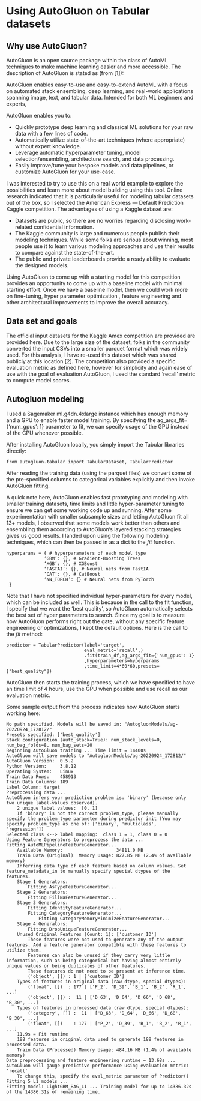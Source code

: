 # Using AutoGluon on Tabular datasets

## Why use AutoGluon?

AutoGluon is an open source package within the class of AutoML techniques to make machine learning easier and more accessible. The description of AutoGluon is stated as (from [1]):

AutoGluon enables easy-to-use and easy-to-extend AutoML with a focus on automated stack ensembling, deep learning, and real-world applications spanning image, text, and tabular data. Intended for both ML beginners and experts, 

AutoGluon enables you to:

- Quickly prototype deep learning and classical ML solutions for your raw data with a few lines of code.
- Automatically utilize state-of-the-art techniques (where appropriate) without expert knowledge.
- Leverage automatic hyperparameter tuning, model selection/ensembling, architecture search, and data processing.
- Easily improve/tune your bespoke models and data pipelines, or customize AutoGluon for your use-case.

I was interested to try to use this on a real world example to explore the possibilities and learn more about model building using this tool. Online research indicated that it is particularly useful for modeling tabular datasets out of the box, so I selected the American Express — Default Prediction Kaggle competition. The advantages of using a Kaggle dataset are:

- Datasets are public, so there are no worries regarding disclosing work-related confidential information.
- The Kaggle community is large and numerous people publish their modeling techniques. While some folks are serious about winning, most people use it to learn various modeling approaches and use their results to compare against the state-of-the-art.
- The public and private leaderboards provide a ready ability to evaluate the designed models.

Using AutoGluon to come up with a starting model for this competition provides an opportunity to come up with a baseline model with minimal starting effort. Once we have a baseline model, then we could work more on fine-tuning, hyper parameter optimization , feature engineering and other architectural improvements to improve the overall accuracy.

## Data set and goals

The official input datasets for the Kaggle Amex competition are provided are provided here. Due to the large size of the dataset, folks in the community converted the input CSVs into a smaller parquet format which was widely used. For this analysis, I have re-used this dataset which was shared publicly at this location [2]. The competition also provided a specific evaluation metric as defined here, however for simplicity and again ease of use with the goal of evaluation AutoGluon, I used the standard ‘recall’ metric to compute model scores.

## Autogluon modeling

I used a Sagemaker ml.g4dn.4xlarge instance which has enough memory and a GPU to enable faster model training. By specifying the ag_args_fit={‘num_gpus’: 1} parameter to fit, we can specify usage of the GPU instead of the CPU whenever possible.

After installing AutoGluon locally, you simply import the Tabular libraries directly:

```from autogluon.tabular import TabularDataset, TabularPredictor```

After reading the training data (using the parquet files) we convert some of the pre-specified columns to categorical variables explicitly and then invoke AutoGluon fitting.

A quick note here, AutoGluon enables fast prototyping and modeling with smaller training datasets, time limits and little hyper-parameter tuning to ensure we can get some working code up and running. After some experimentation with smaller subsample sizes and letting AutoGluon fit all 13+ models, I observed that some models work better than others and ensembling them according to AutoGluon’s layered stacking strategies gives us good results. I landed upon using the following modeling techniques, which can then be passed in as a dict to the *fit* function.

```
hyperparams = { # hyperparameters of each model type
              ‘GBM’: {}, # Gradient-Boosting Trees
              ‘XGB’: {}, # XGBoost
              ‘FASTAI’: {}, # Neural nets from FastIA
              ‘CAT’: {}, # CatBoost
              ‘NN_TORCH’: {} # Neural nets from PyTorch
 }
```

Note that I have not specified individual hyper-parameters for every model, which can be included as well. This is because in the call to the fit function, I specify that we want the ‘best quality’, so AutoGluon automatically selects the best set of hyper parameters to search. Since my goal is to measure how AutoGluon performs right out the gate, without any specific feature engineering or optimizations, I kept the default options. Here is the call to the *fit* method:

```
predictor = TabularPredictor(label='target',
                             eval_metric='recall',)
                             .fit(train_df,ag_args_fit={'num_gpus': 1}
                             ,hyperparameters=hyperparams
                             ,time_limit=4*60*60,presets=["best_quality"])
```

AutoGluon then starts the training process, which we have specified to have an time limit of 4 hours, use the GPU when possible and use recall as our evaluation metric. 

Some sample output from the process indicates how AutoGluon starts working here:

```
No path specified. Models will be saved in: "AutogluonModels/ag-20220924_172812/"
Presets specified: ['best_quality']
Stack configuration (auto_stack=True): num_stack_levels=0, num_bag_folds=8, num_bag_sets=20
Beginning AutoGluon training ... Time limit = 14400s
AutoGluon will save models to "AutogluonModels/ag-20220924_172812/"
AutoGluon Version:  0.5.2
Python Version:     3.8.12
Operating System:   Linux
Train Data Rows:    458913
Train Data Columns: 189
Label Column: target
Preprocessing data ...
AutoGluon infers your prediction problem is: 'binary' (because only two unique label-values observed).
	2 unique label values:  [0, 1]
	If 'binary' is not the correct problem_type, please manually specify the problem_type parameter during predictor init (You may specify problem_type as one of: ['binary', 'multiclass', 'regression'])
Selected class <--> label mapping:  class 1 = 1, class 0 = 0
Using Feature Generators to preprocess the data ...
Fitting AutoMLPipelineFeatureGenerator...
	Available Memory:                    34811.0 MB
	Train Data (Original)  Memory Usage: 827.85 MB (2.4% of available memory)
	Inferring data type of each feature based on column values. Set feature_metadata_in to manually specify special dtypes of the features.
	Stage 1 Generators:
		Fitting AsTypeFeatureGenerator...
	Stage 2 Generators:
		Fitting FillNaFeatureGenerator...
	Stage 3 Generators:
		Fitting IdentityFeatureGenerator...
		Fitting CategoryFeatureGenerator...
			Fitting CategoryMemoryMinimizeFeatureGenerator...
	Stage 4 Generators:
		Fitting DropUniqueFeatureGenerator...
	Unused Original Features (Count: 1): ['customer_ID']
		These features were not used to generate any of the output features. Add a feature generator compatible with these features to utilize them.
		Features can also be unused if they carry very little information, such as being categorical but having almost entirely unique values or being duplicates of other features.
		These features do not need to be present at inference time.
		('object', []) : 1 | ['customer_ID']
	Types of features in original data (raw dtype, special dtypes):
		('float', [])  : 177 | ['P_2', 'D_39', 'B_1', 'B_2', 'R_1', ...]
		('object', []) :  11 | ['D_63', 'D_64', 'D_66', 'D_68', 'B_30', ...]
	Types of features in processed data (raw dtype, special dtypes):
		('category', []) :  11 | ['D_63', 'D_64', 'D_66', 'D_68', 'B_30', ...]
		('float', [])    : 177 | ['P_2', 'D_39', 'B_1', 'B_2', 'R_1', ...]
	11.9s = Fit runtime
	188 features in original data used to generate 188 features in processed data.
	Train Data (Processed) Memory Usage: 484.16 MB (1.4% of available memory)
Data preprocessing and feature engineering runtime = 13.68s ...
AutoGluon will gauge predictive performance using evaluation metric: 'recall'
	To change this, specify the eval_metric parameter of Predictor()
Fitting 5 L1 models ...
Fitting model: LightGBM_BAG_L1 ... Training model for up to 14386.32s of the 14386.31s of remaining time.
```
